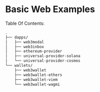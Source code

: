 # Basic Web Examples

Table Of Contents:

```bash
.
├── dapps/
│   ├── web3modal
│   ├── web3inbox
│   ├── ethereum-provider
│   ├── universal-provider-solana
│   └── universal-provider-cosmos
└── wallets/
    ├── web3wallet
    ├── web3wallet-ethers
    ├── web3wallet-viem
    └── web3wallet-wagmi
```
